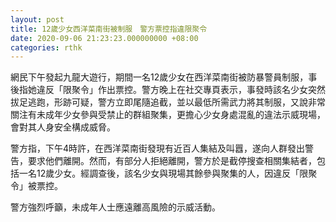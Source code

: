 ```yaml
---
layout: post
title: 12歲少女西洋菜南街被制服　警方票控指違限聚令
date: 2020-09-06 21:23:23.000000000 +08:00
categories: rthk
---
```


網民下午發起九龍大遊行，期間一名12歲少女在西洋菜南街被防暴警員制服，事後指她違反「限聚令」作出票控。警方晚上在社交專頁表示，事發時該名少女突然拔足逃跑，形跡可疑，警方立即尾隨追截，並以最低所需武力將其制服，又說非常關注有未成年少女參與受禁止的群組聚集，更擔心少女身處混亂的違法示威現場，會對其人身安全構成威脅。

警方指，下午4時許，在西洋菜南街發現有近百人集結及叫囂，遂向人群發出警告，要求他們離開。然而，有部分人拒絕離開，警方於是截停搜查相關集結者，包括一名12歲少女。經調查後，該名少女與現場其餘參與聚集的人，因違反「限聚令」被票控。

警方強烈呼籲，未成年人士應遠離高風險的示威活動。
